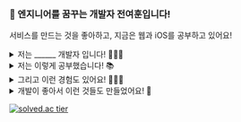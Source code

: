 ### 🐥 엔지니어를 꿈꾸는 개발자 전여훈입니다! 

서비스를 만드는 것을 좋아하고, 지금은 웹과 iOS를 공부하고 있어요!

<details >
<summary> 저는 ______ 개발자 입니다! 🧑🏻‍💻 </summary><br/>

1. 코더가 아닌 `엔지니어`를 지향하는
2. `지속가능한 코드`에 대해 고민하는
3. `사용자 친화적인 서비스`를 만드는
4. 동료와 `함께` 성장하는

<br/>
</details>

<details >
<summary> 저는 이렇게 공부했습니다! 📚</summary><br/>

- 한동대학교 전산전자공학부 컴퓨터공학 (2015.03 ~ 2021.08)
- American Scool of Ulaanbaatar (2008.09 ~ 2014.06)

  <br/>  
</details>

<details >
<summary> 그리고 이런 경험도 있어요! 🙋🏻‍♂️ </summary><br/>

- 2015.03 ~ 2021.06 **포항시 대안교육기관 청소년 자유학교의 `교사`**
- 2019.01 ~ 2019.02 **한동대학교 예비대학 ICT 응용입문 `TA`**
- 2019.03 ~ 2019.06 **한동대학교 ICT 응용입문 `튜터`**
- 2019.03 ~ 2021.06 **한동대학교 지능형 소프트웨어공학 연구실의 `학부 연구생`**
- 2019.09 ~ 2019.12 **한동대학교 C 프로그래밍 `튜터`**
- 2020.05 ~ 2020.08 **교내 SW중심대학 주관, SW 교육 동영상 공모전 `대상 수상`**
- 2020.09 ~ 2021.03 **한동대학교 통일선도대학 사업단의 `프론트엔드 개발자`**
- 2021.03 ~ 2021.06 **한동대학교 Java 프로그래밍 `TA`**

  <br/>
</details>

<details >
<summary> 개발이 좋아서 이런 것들도 만들었어요! 👀 </summary>

  ### 💃 hisShow : 동아리공연 예매 플랫폼 [[GitHub](https://github.com/jeonyeohun/hisShow)][[데모영상](https://youtu.be/jtHrCCaDDHk)]

  > 동아리 공연을 쉽게 예약하고 관리하는 모바일 애플리케이션

  - 개발 기간 : 2020.05 ~ 2020.06
  - 사용 언어 및 기술 : Dart, Flutter, Firebase, FireStore, FireAuth
  - 구현한 내용
    - 공연 등록/수정/삭제
    - 공연 좌석 예약
    - 공연 예약자 관리
    - 소셜 로그인

  ### 🇰🇷 KUBiC : 통일 빅데이터 센터 [[GitHub](https://github.com/jeonyeohun/TIBigdataFE)][[홈페이지](https://kubic.handong.edu/)]

  > 통일과 북한에 관련된 문헌과 문서를 검색하고 분석하는 웹 서비스

  - 개발 기간 : 2020.09 ~ 2021.03
  - 사용 언어 및 기술 : TypeScript, JavaScript, Angular, MongoDB, Express
  - 구현한 내용
    - 검색 로직 구현
    - 커뮤니티 게시판
    - 소셜 로그인
    - 반응협 웹
    - 프로젝트 재구조화

  ### 🤖 한동새섬봇 : 한동대 학생들을 위한 챗봇 [[GitHub](https://github.com/jeonyeohun/SaeSeomBot)][[홈페이지](https://pf.kakao.com/_XxaQyK)]

  > 오픈API를 활용하여 다양한 정보를 제공하는 카카오톡 챗봇

  - 개발 기간 : 2021.03 ~ 2021.04
  - 사용 언어 및 기술 : JavaScript, AWS EC2, Express
  - 구현한 내용
    - 챗봇용 API 서버
    - 카카오 오픈빌더를 활용
 <br/> 
</details>

[![solved.ac tier](http://mazassumnida.wtf/api/v2/generate_badge?boj=hunihun956)](https://solved.ac/hunihun956)
